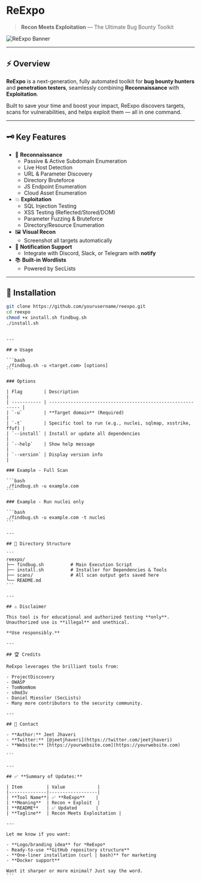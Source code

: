 # ReExpo

> **Recon Meets Exploitation** — The Ultimate Bug Bounty Toolkit

![ReExpo Banner](https://yourdomain.com/banner.png)

---

## ⚡ Overview

**ReExpo** is a next-generation, fully automated toolkit for **bug bounty hunters** and **penetration testers**, seamlessly combining **Reconnaissance** with **Exploitation**.

Built to save your time and boost your impact, ReExpo discovers targets, scans for vulnerabilities, and helps exploit them — all in one command.

---

## 🗝️ Key Features

- 🔎 **Reconnaissance**
  - Passive & Active Subdomain Enumeration
  - Live Host Detection
  - URL & Parameter Discovery
  - Directory Bruteforce
  - JS Endpoint Enumeration
  - Cloud Asset Enumeration
- 💥 **Exploitation**
  - SQL Injection Testing
  - XSS Testing (Reflected/Stored/DOM)
  - Parameter Fuzzing & Bruteforce
  - Directory/Resource Enumeration
- 🖼️ **Visual Recon**
  - Screenshot all targets automatically
- 🔔 **Notification Support**
  - Integrate with Discord, Slack, or Telegram with **notify**
- 📚 **Built-in Wordlists**
  - Powered by SecLists

---

## 🚀 Installation

```bash
git clone https://github.com/yourusername/reexpo.git
cd reexpo
chmod +x install.sh findbug.sh
./install.sh
```
````

---

## ⚙️ Usage

```bash
./findbug.sh -u <target.com> [options]
```

### Options

| Flag        | Description                                                 |
| ----------- | ----------------------------------------------------------- |
| `-u`        | **Target domain** (Required)                                |
| `-t`        | Specific tool to run (e.g., nuclei, sqlmap, xsstrike, ffuf) |
| `--install` | Install or update all dependencies                          |
| `--help`    | Show help message                                           |
| `--version` | Display version info                                        |

### Example - Full Scan

```bash
./findbug.sh -u example.com
```

### Example - Run nuclei only

```bash
./findbug.sh -u example.com -t nuclei
```

---

## 📂 Directory Structure

```
reexpo/
├── findbug.sh          # Main Execution Script
├── install.sh          # Installer for Dependencies & Tools
├── scans/              # All scan output gets saved here
└── README.md
```

---

## ⚠️ Disclaimer

This tool is for educational and authorized testing **only**. Unauthorized use is **illegal** and unethical.

**Use responsibly.**

---

## 🏆 Credits

ReExpo leverages the brilliant tools from:

- ProjectDiscovery
- OWASP
- TomNomNom
- s0md3v
- Daniel Miessler (SecLists)
- Many more contributors to the security community.

---

## 📢 Contact

- **Author:** Jeet Jhaveri
- **Twitter:** [@jeetjhaveri](https://twitter.com/jeetjhaveri)
- **Website:** [https://yourwebsite.com](https://yourwebsite.com)

```

---

## ✅ **Summary of Updates:**

| Item         | Value            |
|--------------|------------------|
| **Tool Name**| ✅ **ReExpo**    |
| **Meaning**  | Recon + Exploit  |
| **README**   | ✅ Updated       |
| **Tagline**  | Recon Meets Exploitation |

---

Let me know if you want:

- **Logo/branding idea** for *ReExpo*
- Ready-to-use **GitHub repository structure**
- **One-liner installation (curl | bash)** for marketing
- **Docker support**

Want it sharper or more minimal? Just say the word.
```
